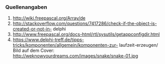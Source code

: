 ### Quellenangaben

1. http://wiki.freepascal.org/Array/de
2. http://stackoverflow.com/questions/7417286/check-if-the-object-is-created-or-not-in-
delphi
3. http://www.freepascal.org/docs-html/rtl/sysutils/getappconfigdir.html
4. https://www.delphi-treff.de/tipps-tricks/komponenten/allgemein/komponenten-zur-
laufzeit-erzeugen/
Bild auf dem Cover: http://weknowyourdreams.com/images/snake/snake-01.jpg